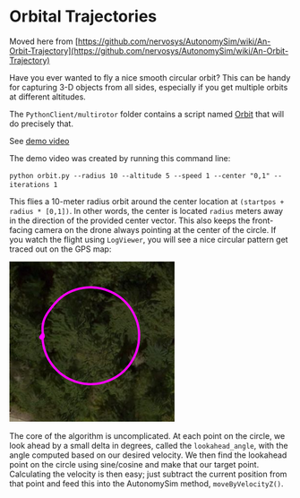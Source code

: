# Orbital Trajectories

Moved here from [https://github.com/nervosys/AutonomySim/wiki/An-Orbit-Trajectory](https://github.com/nervosys/AutonomySim/wiki/An-Orbit-Trajectory)

Have you ever wanted to fly a nice smooth circular orbit? This can be handy for capturing 3-D objects from all sides, especially if you get multiple orbits at different altitudes.

The `PythonClient/multirotor` folder contains a script named [Orbit](https://github.com/nervosys/AutonomySim/blob/master/PythonClient/multirotor/orbit.py) that will do precisely that.

See [demo video](https://youtu.be/RFG5CTQi3Us)

The demo video was created by running this command line:

```shell
python orbit.py --radius 10 --altitude 5 --speed 1 --center "0,1" --iterations 1
```

This flies a 10-meter radius orbit around the center location at `(startpos + radius * [0,1])`. In other words, the center is located `radius` meters away in the direction of the provided center vector. This also keeps the front-facing camera on the drone always pointing at the center of the circle. If you watch the flight using `LogViewer`, you will see a nice circular pattern get traced out on the GPS map:

![image](media/images/orbit.png)

The core of the algorithm is uncomplicated. At each point on the circle, we look ahead by a small delta in degrees, called the `lookahead_angle`, with the angle computed based on our desired velocity. We then find the lookahead point on the circle using sine/cosine and make that our target point. Calculating the velocity is then easy; just subtract the current position from that point and feed this into the AutonomySim method, `moveByVelocityZ()`.
